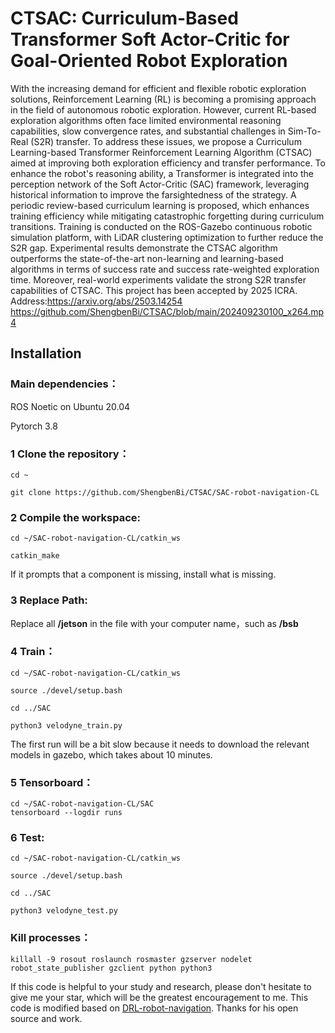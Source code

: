 # CTSAC: Curriculum-Based Transformer Soft Actor-Critic for Goal-Oriented Robot Exploration
With the increasing demand for efficient and flexible robotic exploration solutions, Reinforcement Learning (RL) is becoming a promising approach in the field of autonomous robotic exploration. However, current RL-based exploration algorithms often face limited environmental reasoning capabilities, slow convergence rates, and substantial challenges in Sim-To-Real (S2R) transfer. To address these issues, we propose a Curriculum Learning-based Transformer Reinforcement Learning Algorithm (CTSAC) aimed at improving both exploration efficiency and transfer performance. To enhance the robot's reasoning ability, a Transformer is integrated into the perception network of the Soft Actor-Critic (SAC) framework, leveraging historical information to improve the farsightedness of the strategy. A periodic review-based curriculum learning is proposed, which enhances training efficiency while mitigating catastrophic forgetting during curriculum transitions.
Training is conducted on the ROS-Gazebo continuous robotic simulation platform, with LiDAR clustering optimization to further reduce the S2R gap. Experimental results demonstrate the CTSAC algorithm outperforms the state-of-the-art non-learning and learning-based algorithms in terms of success rate and success rate-weighted exploration time. Moreover, real-world experiments validate the strong S2R transfer capabilities of CTSAC.
This project has been accepted by 2025 ICRA. Address:https://arxiv.org/abs/2503.14254
https://github.com/ShengbenBi/CTSAC/blob/main/202409230100_x264.mp4

## Installation

### Main dependencies：

ROS Noetic on Ubuntu 20.04

Pytorch 3.8

### 1 Clone the repository：

```
cd ~

git clone https://github.com/ShengbenBi/CTSAC/SAC-robot-navigation-CL
```

### 2 Compile the workspace:

```
cd ~/SAC-robot-navigation-CL/catkin_ws

catkin_make
```

If it prompts that a component is missing, install what is missing.

### 3 Replace Path:

Replace all **/jetson** in the file with your computer name，such as **/bsb**

### 4 Train：

```
cd ~/SAC-robot-navigation-CL/catkin_ws

source ./devel/setup.bash

cd ../SAC

python3 velodyne_train.py
```

The first run will be a bit slow because it needs to download the relevant models in gazebo, which takes about 10 minutes.

### 5 Tensorboard：

```
cd ~/SAC-robot-navigation-CL/SAC
tensorboard --logdir runs

```

### 6 Test:

```
cd ~/SAC-robot-navigation-CL/catkin_ws

source ./devel/setup.bash

cd ../SAC

python3 velodyne_test.py
```

### Kill processes：

```
killall -9 rosout roslaunch rosmaster gzserver nodelet robot_state_publisher gzclient python python3
```
If this code is helpful to your study and research, please don't hesitate to give me your star, which will be the greatest encouragement to me.
This code is modified based on [DRL-robot-navigation](https://github.com/reiniscimurs/DRL-robot-navigation). Thanks for his open source and work.

